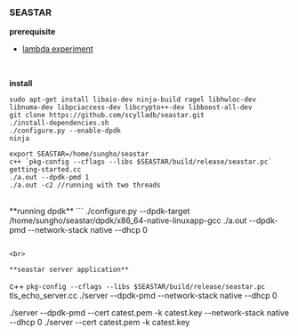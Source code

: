 ### SEASTAR

**prerequisite**
- [lambda experiment](lambda)

<br>

**install**
```
sudo apt-get install libaio-dev ninja-build ragel libhwloc-dev libnuma-dev libpciaccess-dev libcrypto++-dev libboost-all-dev
git clone https://github.com/scylladb/seastar.git
./install-dependencies.sh
./configure.py --enable-dpdk
ninja

export SEASTAR=/home/sungho/seastar
c++ `pkg-config --cflags --libs $SEASTAR/build/release/seastar.pc` getting-started.cc
./a.out --dpdk-pmd 1
./a.out -c2 //running with two threads
```

<br>
**running dpdk**
```
./configure.py --dpdk-target /home/sungho/seastar/dpdk/x86_64-native-linuxapp-gcc
./a.out --dpdk-pmd --network-stack native --dhcp 0

```

<br>

**seastar server application**
```
c++ `pkg-config --cflags --libs $SEASTAR/build/release/seastar.pc` tls_echo_server.cc
./server --dpdk-pmd --network-stack native --dhcp 0


./server --dpdk-pmd --cert catest.pem -k catest.key --network-stack native --dhcp 0
./server --cert catest.pem -k catest.key
```
